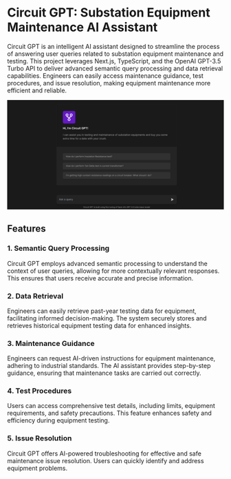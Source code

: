 # Circuit GPT: Substation Equipment Maintenance AI Assistant

Circuit GPT is an intelligent AI assistant designed to streamline the process of answering user queries related to substation equipment maintenance and testing. This project leverages Next.js, TypeScript, and the OpenAI GPT-3.5 Turbo API to deliver advanced semantic query processing and data retrieval capabilities. Engineers can easily access maintenance guidance, test procedures, and issue resolution, making equipment maintenance more efficient and reliable.

![Project SS](public\screenshot.png)

## Features

### 1. Semantic Query Processing

Circuit GPT employs advanced semantic processing to understand the context of user queries, allowing for more contextually relevant responses. This ensures that users receive accurate and precise information.

### 2. Data Retrieval

Engineers can easily retrieve past-year testing data for equipment, facilitating informed decision-making. The system securely stores and retrieves historical equipment testing data for enhanced insights.

### 3. Maintenance Guidance

Engineers can request AI-driven instructions for equipment maintenance, adhering to industrial standards. The AI assistant provides step-by-step guidance, ensuring that maintenance tasks are carried out correctly.

### 4. Test Procedures

Users can access comprehensive test details, including limits, equipment requirements, and safety precautions. This feature enhances safety and efficiency during equipment testing.

### 5. Issue Resolution

Circuit GPT offers AI-powered troubleshooting for effective and safe maintenance issue resolution. Users can quickly identify and address equipment problems.


